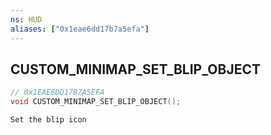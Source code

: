 ```yaml
---
ns: HUD
aliases: ["0x1eae6dd17b7a5efa"]
---
```

## CUSTOM_MINIMAP_SET_BLIP_OBJECT

```c
// 0x1EAE6DD17B7A5EFA
void CUSTOM_MINIMAP_SET_BLIP_OBJECT();
```

```
Set the blip icon
```
